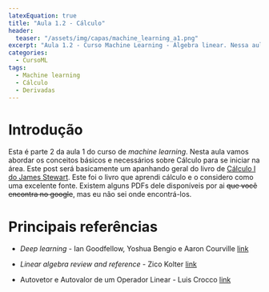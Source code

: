 ```yaml
---
latexEquation: true
title: "Aula 1.2 - Cálculo"
header:
  teaser: "/assets/img/capas/machine_learning_a1.png"
excerpt: "Aula 1.2 - Curso Machine Learning - Álgebra linear. Nessa aula serão abordados os conceitos básicos em relação a ao cálculo para se iniciar em Machine Learning"
categories:
  - CursoML
tags:
  - Machine learning
  - Cálculo
  - Derivadas
---
```


# Introdução
Esta é parte 2 da aula 1 do curso de _machine learning_. Nesta aula vamos abordar os conceitos básicos e necessários sobre Cálculo para se iniciar na área. Este post será basicamente um apanhando geral do livro de [Cálculo I do James Stewart](https://www.amazon.com.br/C%C3%A1lculo-1-James-Stewart/dp/8522112584). Este foi o livro que aprendi cálculo e o considero como uma excelente fonte. Existem alguns PDFs dele disponíveis por ai ~~que você encontra no google~~, mas eu não sei onde encontrá-los. 



# Principais referências
- _Deep learning_ - Ian Goodfellow, Yoshua Bengio e Aaron Courville [link](https://www.deeplearningbook.org/)

- _Linear algebra review and reference_ - Zico Kolter [link](http://www.cs.cmu.edu/~zkolter/course/15-884/linalg-review.pdf)

- Autovetor e Autovalor de um Operador Linear - Luis Crocco [link](http://www.ufjf.br/luis_crocco/files/2011/09/2014_auto_valores.pdf)